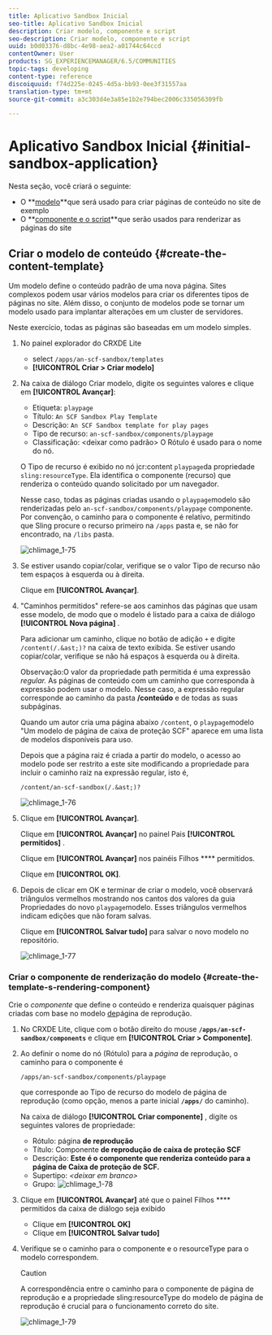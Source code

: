 ```yaml
---
title: Aplicativo Sandbox Inicial
seo-title: Aplicativo Sandbox Inicial
description: Criar modelo, componente e script
seo-description: Criar modelo, componente e script
uuid: b0d03376-d8bc-4e98-aea2-a01744c64ccd
contentOwner: User
products: SG_EXPERIENCEMANAGER/6.5/COMMUNITIES
topic-tags: developing
content-type: reference
discoiquuid: f74d225e-0245-4d5a-bb93-0ee3f31557aa
translation-type: tm+mt
source-git-commit: a3c303d4e3a85e1b2e794bec2006c335056309fb

---
```



# Aplicativo Sandbox Inicial {#initial-sandbox-application}

Nesta seção, você criará o seguinte:

* O **[modelo](#createthepagetemplate)**que será usado para criar páginas de conteúdo no site de exemplo
* O **[componente e o script](#create-the-template-s-rendering-component)**que serão usados para renderizar as páginas do site

## Criar o modelo de conteúdo {#create-the-content-template}

Um modelo define o conteúdo padrão de uma nova página. Sites complexos podem usar vários modelos para criar os diferentes tipos de páginas no site. Além disso, o conjunto de modelos pode se tornar um modelo usado para implantar alterações em um cluster de servidores.

Neste exercício, todas as páginas são baseadas em um modelo simples.

1. No painel explorador do CRXDE Lite

   * select `/apps/an-scf-sandbox/templates`
   * **[!UICONTROL Criar > Criar modelo]**

1. Na caixa de diálogo Criar modelo, digite os seguintes valores e clique em **[!UICONTROL Avançar]**:

   * Etiqueta: `playpage`
   * Título: `An SCF Sandbox Play Template`
   * Descrição: `An SCF Sandbox template for play pages`
   * Tipo de recurso: `an-scf-sandbox/components/playpage`
   * Classificação: &lt;deixar como padrão>
   O Rótulo é usado para o nome do nó.

   O Tipo de recurso é exibido no nó jcr:content `playpage`da propriedade `sling:resourceType`. Ela identifica o componente (recurso) que renderiza o conteúdo quando solicitado por um navegador.

   Nesse caso, todas as páginas criadas usando o `playpage`modelo são renderizadas pelo `an-scf-sandbox/components/playpage` componente. Por convenção, o caminho para o componente é relativo, permitindo que Sling procure o recurso primeiro na `/apps` pasta e, se não for encontrado, na `/libs` pasta.

   ![chlimage_1-75](assets/chlimage_1-75.png)

1. Se estiver usando copiar/colar, verifique se o valor Tipo de recurso não tem espaços à esquerda ou à direita.

   Clique em **[!UICONTROL Avançar]**.

1. &quot;Caminhos permitidos&quot; refere-se aos caminhos das páginas que usam esse modelo, de modo que o modelo é listado para a caixa de diálogo **[!UICONTROL Nova página]** .

   Para adicionar um caminho, clique no botão de adição `+` e digite `/content(/.&ast;)?` na caixa de texto exibida. Se estiver usando copiar/colar, verifique se não há espaços à esquerda ou à direita.

   Observação:O valor da propriedade path permitida é uma expressão *regular.* As páginas de conteúdo com um caminho que corresponda à expressão podem usar o modelo. Nesse caso, a expressão regular corresponde ao caminho da pasta **/conteúdo** e de todas as suas subpáginas.

   Quando um autor cria uma página abaixo `/content`, o `playpage`modelo &quot;Um modelo de página de caixa de proteção SCF&quot; aparece em uma lista de modelos disponíveis para uso.

   Depois que a página raiz é criada a partir do modelo, o acesso ao modelo pode ser restrito a este site modificando a propriedade para incluir o caminho raiz na expressão regular, isto é,

   `/content/an-scf-sandbox(/.&ast;)?`

   ![chlimage_1-76](assets/chlimage_1-76.png)

1. Clique em **[!UICONTROL Avançar]**.

   Clique em **[!UICONTROL Avançar]** no painel Pais **[!UICONTROL permitidos]** .

   Clique em **[!UICONTROL Avançar]** nos painéis Filhos **** permitidos.

   Clique em **[!UICONTROL OK]**.

1. Depois de clicar em OK e terminar de criar o modelo, você observará triângulos vermelhos mostrando nos cantos dos valores da guia Propriedades do novo `playpage`modelo. Esses triângulos vermelhos indicam edições que não foram salvas.

   Clique em **[!UICONTROL Salvar tudo]** para salvar o novo modelo no repositório.

   ![chlimage_1-77](assets/chlimage_1-77.png)

### Criar o componente de renderização do modelo {#create-the-template-s-rendering-component}

Crie o *componente* que define o conteúdo e renderiza quaisquer páginas criadas com base no modelo [de](#createthepagetemplate)página de reprodução.

1. No CRXDE Lite, clique com o botão direito do mouse **`/apps/an-scf-sandbox/components`** e clique em **[!UICONTROL Criar > Componente]**.
1. Ao definir o nome do nó (Rótulo) para a *página* de reprodução, o caminho para o componente é

   `/apps/an-scf-sandbox/components/playpage`

   que corresponde ao Tipo de recurso do modelo de página de reprodução (como opção, menos a parte inicial **`/apps/`** do caminho).

   Na caixa de diálogo **[!UICONTROL Criar componente]** , digite os seguintes valores de propriedade:

   * Rótulo: página **de reprodução**
   * Título: Componente **de reprodução de caixa de proteção SCF**
   * Descrição: **Este é o componente que renderiza conteúdo para a página de Caixa de proteção de SCF.**
   * Supertipo: *&lt;deixar em branco>*
   * Grupo:
   ![chlimage_1-78](assets/chlimage_1-78.png)

1. Clique em **[!UICONTROL Avançar]** até que o painel Filhos **** permitidos da caixa de diálogo seja exibido

   * Clique em **[!UICONTROL OK]**
   * Clique em **[!UICONTROL Salvar tudo]**

1. Verifique se o caminho para o componente e o resourceType para o modelo correspondem.

   >[!CAUTION]
   >
   >A correspondência entre o caminho para o componente de página de reprodução e a propriedade sling:resourceType do modelo de página de reprodução é crucial para o funcionamento correto do site.

   ![chlimage_1-79](assets/chlimage_1-79.png)